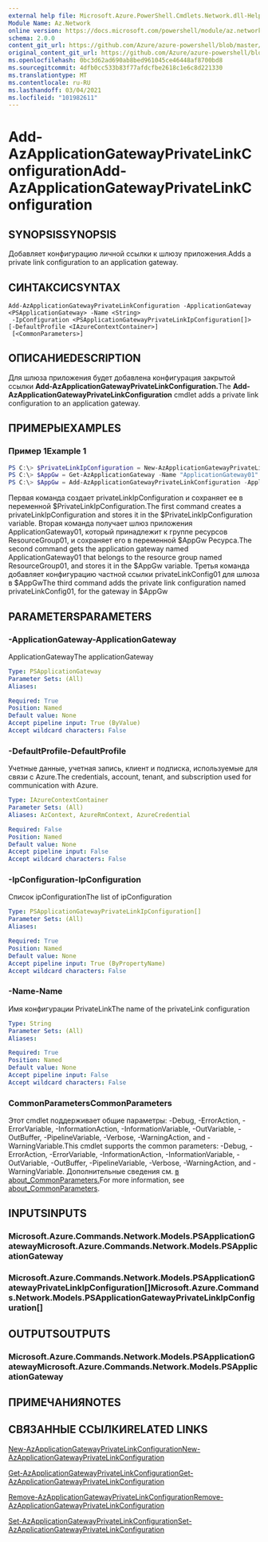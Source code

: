 ```yaml
---
external help file: Microsoft.Azure.PowerShell.Cmdlets.Network.dll-Help.xml
Module Name: Az.Network
online version: https://docs.microsoft.com/powershell/module/az.network/add-azapplicationgatewayprivatelinkconfiguration
schema: 2.0.0
content_git_url: https://github.com/Azure/azure-powershell/blob/master/src/Network/Network/help/Add-AzApplicationGatewayPrivateLinkConfiguration.md
original_content_git_url: https://github.com/Azure/azure-powershell/blob/master/src/Network/Network/help/Add-AzApplicationGatewayPrivateLinkConfiguration.md
ms.openlocfilehash: 0bc3d62ad690ab8bed961045ce46448af8700bd8
ms.sourcegitcommit: 4dfb0cc533b83f77afdcfbe2618c1e6c8d221330
ms.translationtype: MT
ms.contentlocale: ru-RU
ms.lasthandoff: 03/04/2021
ms.locfileid: "101982611"
---
```

# <span data-ttu-id="ed81e-101">Add-AzApplicationGatewayPrivateLinkConfiguration</span><span class="sxs-lookup"><span data-stu-id="ed81e-101">Add-AzApplicationGatewayPrivateLinkConfiguration</span></span>

## <span data-ttu-id="ed81e-102">SYNOPSIS</span><span class="sxs-lookup"><span data-stu-id="ed81e-102">SYNOPSIS</span></span>
<span data-ttu-id="ed81e-103">Добавляет конфигурацию личной ссылки к шлюзу приложения.</span><span class="sxs-lookup"><span data-stu-id="ed81e-103">Adds a private link configuration to an application gateway.</span></span>

## <span data-ttu-id="ed81e-104">СИНТАКСИС</span><span class="sxs-lookup"><span data-stu-id="ed81e-104">SYNTAX</span></span>

```
Add-AzApplicationGatewayPrivateLinkConfiguration -ApplicationGateway <PSApplicationGateway> -Name <String>
 -IpConfiguration <PSApplicationGatewayPrivateLinkIpConfiguration[]> [-DefaultProfile <IAzureContextContainer>]
 [<CommonParameters>]
```

## <span data-ttu-id="ed81e-105">ОПИСАНИЕ</span><span class="sxs-lookup"><span data-stu-id="ed81e-105">DESCRIPTION</span></span>
<span data-ttu-id="ed81e-106">Для шлюза приложения будет добавлена конфигурация закрытой ссылки **Add-AzApplicationGatewayPrivateLinkConfiguration.**</span><span class="sxs-lookup"><span data-stu-id="ed81e-106">The **Add-AzApplicationGatewayPrivateLinkConfiguration** cmdlet adds a private link configuration to an application gateway.</span></span>

## <span data-ttu-id="ed81e-107">ПРИМЕРЫ</span><span class="sxs-lookup"><span data-stu-id="ed81e-107">EXAMPLES</span></span>

### <span data-ttu-id="ed81e-108">Пример 1</span><span class="sxs-lookup"><span data-stu-id="ed81e-108">Example 1</span></span>
```powershell
PS C:\> $PrivateLinkIpConfiguration = New-AzApplicationGatewayPrivateLinkConfiguration -Name "ipConfig01" -Subnet $subnet -Primary
PS C:\> $AppGw = Get-AzApplicationGateway -Name "ApplicationGateway01" -ResourceGroupName "ResourceGroup01"
PS C:\> $AppGw = Add-AzApplicationGatewayPrivateLinkConfiguration -ApplicationGateway $AppGw -Name "privateLinkConfig01" -IpConfiguration $PrivateLinkIpConfiguration
```

<span data-ttu-id="ed81e-109">Первая команда создает privateLinkIpConfiguration и сохраняет ее в переменной $PrivateLinkIpConfiguration.</span><span class="sxs-lookup"><span data-stu-id="ed81e-109">The first command creates a privateLinkIpConfiguration and stores it in the $PrivateLinkIpConfiguration variable.</span></span>
<span data-ttu-id="ed81e-110">Вторая команда получает шлюз приложения ApplicationGateway01, который принадлежит к группе ресурсов ResourceGroup01, и сохраняет его в переменной $AppGw Ресурса.</span><span class="sxs-lookup"><span data-stu-id="ed81e-110">The second command gets the application gateway named ApplicationGateway01 that belongs to the resource group named ResourceGroup01, and stores it in the $AppGw variable.</span></span>
<span data-ttu-id="ed81e-111">Третья команда добавляет конфигурацию частной ссылки privateLinkConfig01 для шлюза в $AppGw</span><span class="sxs-lookup"><span data-stu-id="ed81e-111">The third command adds the private link configuration named privateLinkConfig01, for the gateway in $AppGw</span></span>

## <span data-ttu-id="ed81e-112">PARAMETERS</span><span class="sxs-lookup"><span data-stu-id="ed81e-112">PARAMETERS</span></span>

### <span data-ttu-id="ed81e-113">-ApplicationGateway</span><span class="sxs-lookup"><span data-stu-id="ed81e-113">-ApplicationGateway</span></span>
<span data-ttu-id="ed81e-114">ApplicationGateway</span><span class="sxs-lookup"><span data-stu-id="ed81e-114">The applicationGateway</span></span>

```yaml
Type: PSApplicationGateway
Parameter Sets: (All)
Aliases:

Required: True
Position: Named
Default value: None
Accept pipeline input: True (ByValue)
Accept wildcard characters: False
```

### <span data-ttu-id="ed81e-115">-DefaultProfile</span><span class="sxs-lookup"><span data-stu-id="ed81e-115">-DefaultProfile</span></span>
<span data-ttu-id="ed81e-116">Учетные данные, учетная запись, клиент и подписка, используемые для связи с Azure.</span><span class="sxs-lookup"><span data-stu-id="ed81e-116">The credentials, account, tenant, and subscription used for communication with Azure.</span></span>

```yaml
Type: IAzureContextContainer
Parameter Sets: (All)
Aliases: AzContext, AzureRmContext, AzureCredential

Required: False
Position: Named
Default value: None
Accept pipeline input: False
Accept wildcard characters: False
```

### <span data-ttu-id="ed81e-117">-IpConfiguration</span><span class="sxs-lookup"><span data-stu-id="ed81e-117">-IpConfiguration</span></span>
<span data-ttu-id="ed81e-118">Список ipConfiguration</span><span class="sxs-lookup"><span data-stu-id="ed81e-118">The list of ipConfiguration</span></span>

```yaml
Type: PSApplicationGatewayPrivateLinkIpConfiguration[]
Parameter Sets: (All)
Aliases:

Required: True
Position: Named
Default value: None
Accept pipeline input: True (ByPropertyName)
Accept wildcard characters: False
```

### <span data-ttu-id="ed81e-119">-Name</span><span class="sxs-lookup"><span data-stu-id="ed81e-119">-Name</span></span>
<span data-ttu-id="ed81e-120">Имя конфигурации PrivateLink</span><span class="sxs-lookup"><span data-stu-id="ed81e-120">The name of the privateLink configuration</span></span>

```yaml
Type: String
Parameter Sets: (All)
Aliases:

Required: True
Position: Named
Default value: None
Accept pipeline input: False
Accept wildcard characters: False
```

### <span data-ttu-id="ed81e-121">CommonParameters</span><span class="sxs-lookup"><span data-stu-id="ed81e-121">CommonParameters</span></span>
<span data-ttu-id="ed81e-122">Этот cmdlet поддерживает общие параметры: -Debug, -ErrorAction, -ErrorVariable, -InformationAction, -InformationVariable, -OutVariable, -OutBuffer, -PipelineVariable, -Verbose, -WarningAction, and -WarningVariable.</span><span class="sxs-lookup"><span data-stu-id="ed81e-122">This cmdlet supports the common parameters: -Debug, -ErrorAction, -ErrorVariable, -InformationAction, -InformationVariable, -OutVariable, -OutBuffer, -PipelineVariable, -Verbose, -WarningAction, and -WarningVariable.</span></span> <span data-ttu-id="ed81e-123">Дополнительные сведения см. [в about_CommonParameters.](http://go.microsoft.com/fwlink/?LinkID=113216)</span><span class="sxs-lookup"><span data-stu-id="ed81e-123">For more information, see [about_CommonParameters](http://go.microsoft.com/fwlink/?LinkID=113216).</span></span>

## <span data-ttu-id="ed81e-124">INPUTS</span><span class="sxs-lookup"><span data-stu-id="ed81e-124">INPUTS</span></span>

### <span data-ttu-id="ed81e-125">Microsoft.Azure.Commands.Network.Models.PSApplicationGateway</span><span class="sxs-lookup"><span data-stu-id="ed81e-125">Microsoft.Azure.Commands.Network.Models.PSApplicationGateway</span></span>

### <span data-ttu-id="ed81e-126">Microsoft.Azure.Commands.Network.Models.PSApplicationGatewayPrivateLinkIpConfiguration[]</span><span class="sxs-lookup"><span data-stu-id="ed81e-126">Microsoft.Azure.Commands.Network.Models.PSApplicationGatewayPrivateLinkIpConfiguration[]</span></span>

## <span data-ttu-id="ed81e-127">OUTPUTS</span><span class="sxs-lookup"><span data-stu-id="ed81e-127">OUTPUTS</span></span>

### <span data-ttu-id="ed81e-128">Microsoft.Azure.Commands.Network.Models.PSApplicationGateway</span><span class="sxs-lookup"><span data-stu-id="ed81e-128">Microsoft.Azure.Commands.Network.Models.PSApplicationGateway</span></span>

## <span data-ttu-id="ed81e-129">ПРИМЕЧАНИЯ</span><span class="sxs-lookup"><span data-stu-id="ed81e-129">NOTES</span></span>

## <span data-ttu-id="ed81e-130">СВЯЗАННЫЕ ССЫЛКИ</span><span class="sxs-lookup"><span data-stu-id="ed81e-130">RELATED LINKS</span></span>

[<span data-ttu-id="ed81e-131">New-AzApplicationGatewayPrivateLinkConfiguration</span><span class="sxs-lookup"><span data-stu-id="ed81e-131">New-AzApplicationGatewayPrivateLinkConfiguration</span></span>](./New-AzApplicationGatewayPrivateLinkConfiguration.md)

[<span data-ttu-id="ed81e-132">Get-AzApplicationGatewayPrivateLinkConfiguration</span><span class="sxs-lookup"><span data-stu-id="ed81e-132">Get-AzApplicationGatewayPrivateLinkConfiguration</span></span>](./Get-AzApplicationGatewayPrivateLinkConfiguration.md)

[<span data-ttu-id="ed81e-133">Remove-AzApplicationGatewayPrivateLinkConfiguration</span><span class="sxs-lookup"><span data-stu-id="ed81e-133">Remove-AzApplicationGatewayPrivateLinkConfiguration</span></span>](./Remove-AzApplicationGatewayPrivateLinkConfiguration.md)

[<span data-ttu-id="ed81e-134">Set-AzApplicationGatewayPrivateLinkConfiguration</span><span class="sxs-lookup"><span data-stu-id="ed81e-134">Set-AzApplicationGatewayPrivateLinkConfiguration</span></span>](./Set-AzApplicationGatewayPrivateLinkConfiguration.md)